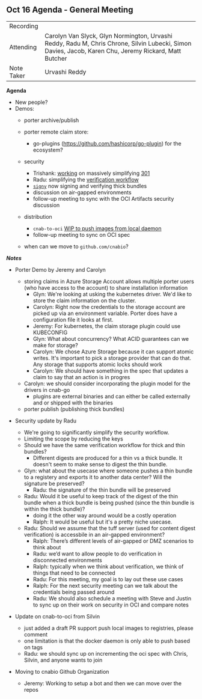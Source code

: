 ## **Oct 16 Agenda - General Meeting**

|  |  |
| -------- | -------- |
| Recording  |  |
| Attending  | Carolyn Van Slyck, Glyn Normington, Urvashi Reddy, Radu M, Chris Chrone, Silvin Lubecki, Simon Davies, Jacob, Karen Chu, Jeremy Rickard, Matt Butcher |
| Note Taker | Urvashi Reddy |

**Agenda**
* New people?
* Demos:
    * porter archive/publish
    * porter remote claim store:
        * go-plugins (https://github.com/hashicorp/go-plugin) for the ecosystem?
    * security
      * Trishank: [working](https://github.com/deislabs/cnab-spec/pull/281) on massively simplifying [301](https://github.com/trishankatdatadog/cnab-spec/blob/trishankatdatadog/add-metadata-repositories/301-metadata-repositories.md)
      * Radu: simplifying the [verification workflow](https://github.com/deislabs/cnab-spec/blob/db45599eb6a1d53833566e6af7a44845e2d4e9b7/303-verification-workflows.md)
      * [`signy`](https://github.com/engineerd/signy) now signing and verifying thick bundles
      * discussion on air-gapped environments
      * follow-up meeting to sync with the OCI Artifacts security discussion

    * distribution
        * `cnab-to-oci` [WIP to push images from local daemon](https://github.com/docker/cnab-to-oci/pull/76)
        * follow-up meeting to sync on OCI spec

    * when can we move to `github.com/cnabio`?

***Notes***

* Porter Demo by Jeremy and Carolyn
    * storing claims in Azure Storage Account allows multiple porter users (who have access to the account) to share installation information
        * Glyn: We're looking at usking the kubernetes driver. We'd like to store the claim information on the cluster.
        * Carolyn: Right now the credentials to the storage account are picked up via an environment variable. Porter does have a configuration file it looks at first.
        * Jeremy: For kubernetes, the claim storage plugin could use KUBECONFIG
        * Glyn: What about concurrency? What ACID guarantees can we make for storage?
        * Carolyn: We chose Azure Storage because it can support atomic writes. It's important to pick a storage provider that can do that. Any storage that supports atomic locks should work
        * Carolyn: We should have something in the spec that updates a claim to say that an action is in progres
   * Carolyn: we should consider incorporating the plugin model for the drivers in cnab-go
        * plugins are external binaries and can either be called externally and or shipped with the binaries
    * porter publish (publishing thick bundles)
* Security update by Radu
    * We're going to significantly simplify the security workflow.
    * Limiting the scope by reducing the keys
    * Should we have the same verification workflow for thick and thin bundles?
        * Different digests are produced for a thin vs a thick bundle. It doesn't seem to make sense to digest the thin bundle.
    * Glyn: what about the usecase where someone pushes a thin bundle to a registery and exports it to another data center? Will the signature be preserved?
        * Radu: the signature of the thin bundle will be preserved
    * Radu: Would it be useful to keep track of the digest of the thin bundle when a thick bundle is being pushed (since the thin bundle is within the thick bundle)?
        * doing it the other way around would be a costly operation
        * Ralph: It would be useful but it's a pretty niche usecase.
    * Radu: Should we assume that the tuff server (used for content digest verification) is accessbile in an air-gapped environment?
        * Ralph: There’s different levels of air-gapped or DMZ scenarios to think about
        * Radu: we’d want to allow people to do verification in disconnected environments
        * Ralph: typically when we think about verification, we think of things that need to be connected
        * Radu: For this meeting, my goal is to lay out these use cases
        * Ralph: For the next security meeting can we talk about the credentials being passed around
        * Radu: We should also schedule a meeting with Steve and Justin to sync up on their work on security in OCI and compare notes

* Update on cnab-to-oci from Silvin
    * just added a draft PR support push local images to registries, please comment
    * one limitation is that the docker daemon is only able to push based on tags
    * Radu: we should sync up on incrementing the oci spec with Chris, Silvin, and anyone wants to join

* Moving to cnabio Github Organization
    * Jeremy: Working to setup a bot and then we can move over the repos
